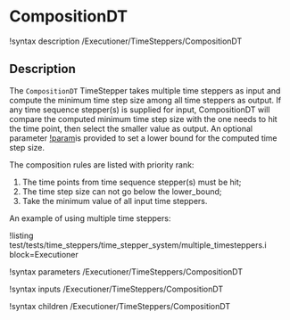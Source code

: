 # CompositionDT

!syntax description /Executioner/TimeSteppers/CompositionDT

## Description

The `CompositionDT` TimeStepper takes multiple time steppers as input and compute the minimum time step size among all time steppers as output. If any time sequence stepper(s) is supplied for input, CompositionDT will compare the computed minimum time step size with the one needs to hit the time point, then select the smaller value as output. An optional parameter [!param](/Executioner/TimeSteppers/CompositionDT/lower_bound)is provided to set a lower bound for the computed time step size.

The composition rules are listed with priority rank:
1. The time points from time sequence stepper(s) must be hit;
2. The time step size can not go below the lower_bound;
3. Take the minimum value of all input time steppers.

An example of using multiple time steppers:

!listing test/tests/time_steppers/time_stepper_system/multiple_timesteppers.i block=Executioner

!syntax parameters /Executioner/TimeSteppers/CompositionDT

!syntax inputs /Executioner/TimeSteppers/CompositionDT

!syntax children /Executioner/TimeSteppers/CompositionDT

